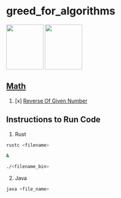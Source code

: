 # greed_for_algorithms

<img src="https://upload.wikimedia.org/wikipedia/commons/thumb/d/d5/Rust_programming_language_black_logo.svg/1024px-Rust_programming_language_black_logo.svg.png" width="100" height="120">
<img src="https://upload.wikimedia.org/wikipedia/en/thumb/3/30/Java_programming_language_logo.svg/182px-Java_programming_language_logo.svg.png" width="100" height="120">


## [Math](./Math)
1. [x] [Reverse Of Given Number](./Math/ReverseOfGivenNumber)

## Instructions to Run Code
1. Rust
```sh
rustc <filename>

& 

./<filename_bin>
```

2. Java
```sh
java <file_name> 
```
